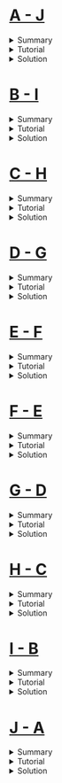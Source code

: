 # [A - J](https://vjudge.net/problem/CodeForces-26B/origin)
<details>
<summary>Summary</summary>


</details>
<details>
<summary>Tutorial</summary>


</details>
<details>
<summary>Solution</summary>

```cpp
```
</details>

# [B - I](https://vjudge.net/problem/CodeForces-91B/origin)
<details>
<summary>Summary</summary>


</details>
<details>
<summary>Tutorial</summary>


</details>
<details>
<summary>Solution</summary>


</details>

# [C - H](https://vjudge.net/problem/CodeForces-272C/origin)
<details>
<summary>Summary</summary>


</details>
<details>
<summary>Tutorial</summary>


</details>
<details>
<summary>Solution</summary>

```cpp
```
</details>

# [D - G](https://vjudge.net/problem/CodeForces-431C/origin)
<details>
<summary>Summary</summary>


</details>
<details>
<summary>Tutorial</summary>


</details>
<details>
<summary>Solution</summary>


</details>

# [E - F](https://vjudge.net/problem/CodeForces-429B/origin)
<details>
<summary>Summary</summary>


</details>
<details>
<summary>Tutorial</summary>


</details>
<details>
<summary>Solution</summary>


</details>

# [F - E](https://vjudge.net/problem/CodeForces-377A/origin)
<details>
<summary>Summary</summary>


</details>
<details>
<summary>Tutorial</summary>


</details>
<details>
<summary>Solution</summary>

```cpp
```
</details>

# [G - D](https://vjudge.net/problem/CodeForces-534B/origin)
<details>
<summary>Summary</summary>


</details>
<details>
<summary>Tutorial</summary>


</details>
<details>
<summary>Solution</summary>


</details>

# [H - C](https://vjudge.net/problem/CodeForces-727C/origin)
<details>
<summary>Summary</summary>


</details>
<details>
<summary>Tutorial</summary>


</details>
<details>
<summary>Solution</summary>

```cpp
```
</details>

# [I - B](https://vjudge.net/problem/CodeForces-616C/origin)
<details>
<summary>Summary</summary>


</details>
<details>
<summary>Tutorial</summary>


</details>
<details>
<summary>Solution</summary>

```cpp
```
</details>

# [J - A](https://vjudge.net/problem/CodeForces-835C/origin)
<details>
<summary>Summary</summary>


</details>
<details>
<summary>Tutorial</summary>


</details>
<details>
<summary>Solution</summary>

```cpp
```
</details>